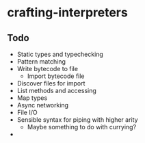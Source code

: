 # crafting-interpreters
## Todo

- Static types and typechecking
- Pattern matching
- Write bytecode to file
  - Import bytecode file
- Discover files for import
- List methods and accessing
- Map types
- Async networking
- File I/O
- Sensible syntax for piping with higher arity
  - Maybe something to do with currying?
- 
